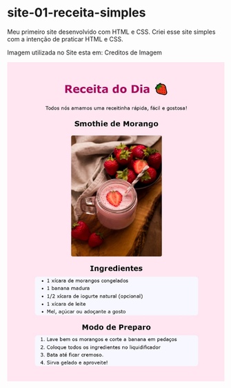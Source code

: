 # site-01-receita-simples

Meu primeiro site desenvolvido com HTML e CSS.  Criei esse site simples com a intenção de praticar HTML e CSS. 

Imagem utilizada no Site esta em: Creditos de Imagem


![Receita do Dia](./img/Receita_page.jpg)




